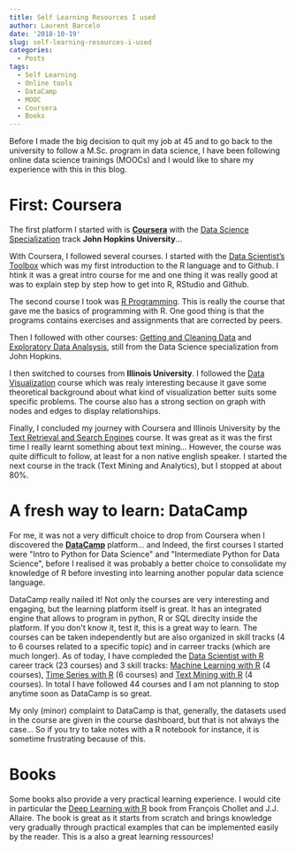 ```yaml
---
title: Self Learning Resources I used
author: Laurent Barcelo
date: '2018-10-19'
slug: self-learning-resources-i-used
categories:
  - Posts
tags:
  - Self Learning
  - Online tools
  - DataCamp
  - MOOC
  - Coursera
  - Books
---
```


Before I made the big decision to quit my job at 45 and to go back to the university to follow a M.Sc. program in data science, I have been following online data science trainings (MOOCs) and I would like to share my experience with this in this blog.  

# First: Coursera

The first platform I started with is **[Coursera](https://www.coursera.org)** with the [Data Science Specialization](https://www.coursera.org/specializations/jhu-data-science) track **John Hopkins University**...  

With Coursera, I followed several courses. I started with the [Data Scientist’s Toolbox](https://www.coursera.org/learn/data-scientists-tools) which was my first introduction to the R language and to Github. I htink it was a great intro course for me and one thing it was really good at was to explain step by step how to get into R, RStudio and Github.

The second course I took was [R Programming](https://www.coursera.org/learn/r-programming). This is really the course that gave me the basics of programming with R. One good thing is that the programs contains exercises and assignments that are corrected by peers.

Then I followed with other courses: [Getting and Cleaning Data](https://www.coursera.org/learn/data-cleaning) and [Exploratory Data Analsysis](https://www.coursera.org/learn/exploratory-data-analysis), still from the Data Science specialization from John Hopkins.

I then switched to courses from **Illinois University**. I followed the [Data Visualization](https://www.coursera.org/learn/datavisualization) course which was realy interesting because it gave some theoretical background about what kind of visualization better suits some specific problems. The course also has a strong section on graph with nodes and edges to display relationships. 

Finally, I concluded my journey with Coursera and Illinois University by the [Text Retrieval and Search Engines](https://www.coursera.org/learn/text-retrieval) course. It was great as it was the first time I really learnt something about text mining... However, the course was quite difficult to follow, at least for a non native english speaker. I started the next course in the track (Text Mining and Analytics), but I stopped at about 80%.


# A fresh way to learn: DataCamp

For me, it was not a very difficult choice to drop from Coursera when I discovered the **[DataCamp](https://www.datacamp.com)** platform... and Indeed, the first courses I started were "Intro to Python for Data Science" and "Intermediate Python for Data Science", before I realised it was probably a better choice to consolidate my knowledge of R before investing into learning another popular data science language.

DataCamp really nailed it! Not only the courses are very interesting and engaging, but the learning platform itself is great. It has an integrated engine that allows to program in python, R or SQL direclty inside the platform. If you don't know it, test it, this is a great way to learn. The courses can be taken independently but are also organized in skill tracks (4 to 6 courses related to a specific topic) and in carreer tracks (which are much longer). As of today, I have compleded the [Data Scientist with R](https://www.datacamp.com/tracks/data-scientist-with-r) career track (23 courses) and 3 skill tracks: [Machine Learning with R](https://www.datacamp.com/tracks/data-scientist-with-r) (4 courses), [Time Series with R](https://www.datacamp.com/tracks/time-series-with-r) (6 courses) and [Text Mining with R]() (4 courses). In total I have followed 44 courses and I am not planning to stop anytime soon as DataCamp is so great.

My only (minor) complaint to DataCamp is that, generally, the datasets used in the course are given in the course dashboard, but that is not always the case... So if you try to take notes with a R notebook for instance, it is sometime frustrating because of this.


# Books

Some books also provide a very practical learning experience. I would cite in particular the [Deep Learning with R](https://www.manning.com/books/deep-learning-with-r) book from François Chollet and J.J. Allaire. The book is great as it starts from scratch and brings knowledge very gradually through practical examples that can be implemented easily by the reader. This is a also a great learning ressources!




